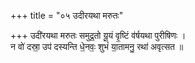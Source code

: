 +++
title = "०५ उदीरयथा मरुतः"

+++
उदी॑रयथा मरुतः समुद्र॒तो यू॒यं वृ॒ष्टिं व॑र्षयथा पुरीषिणः ।  
न वो॑ दस्रा॒ उप॑ दस्यन्ति धे॒नवः॒ शुभं॑ या॒तामनु॒ रथा॑ अवृत्सत ॥